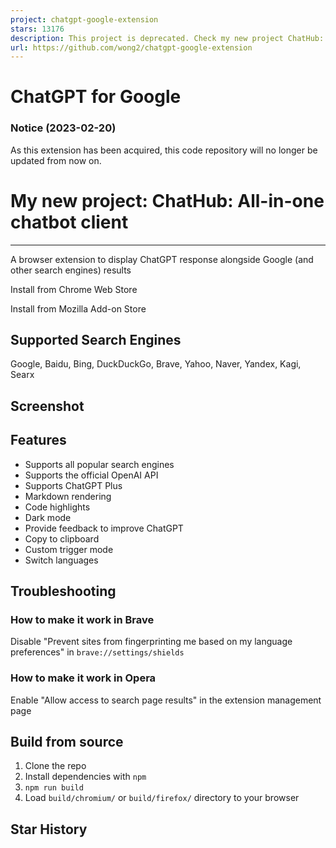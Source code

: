 ```yaml
---
project: chatgpt-google-extension
stars: 13176
description: This project is deprecated. Check my new project ChatHub:
url: https://github.com/wong2/chatgpt-google-extension
---
```


ChatGPT for Google
==================

### Notice (2023-02-20)

As this extension has been acquired, this code repository will no longer be updated from now on.

My new project: ChatHub: All-in-one chatbot client
==================================================

* * *

A browser extension to display ChatGPT response alongside Google (and other search engines) results

Install from Chrome Web Store

Install from Mozilla Add-on Store

Supported Search Engines
------------------------

Google, Baidu, Bing, DuckDuckGo, Brave, Yahoo, Naver, Yandex, Kagi, Searx

Screenshot
----------

Features
--------

-   Supports all popular search engines
-   Supports the official OpenAI API
-   Supports ChatGPT Plus
-   Markdown rendering
-   Code highlights
-   Dark mode
-   Provide feedback to improve ChatGPT
-   Copy to clipboard
-   Custom trigger mode
-   Switch languages

Troubleshooting
---------------

### How to make it work in Brave

Disable "Prevent sites from fingerprinting me based on my language preferences" in `brave://settings/shields`

### How to make it work in Opera

Enable "Allow access to search page results" in the extension management page

Build from source
-----------------

1.  Clone the repo
2.  Install dependencies with `npm`
3.  `npm run build`
4.  Load `build/chromium/` or `build/firefox/` directory to your browser

Star History
------------
